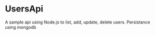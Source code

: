 # UsersApi
A sample api using Node.js to list, add, update, delete users. Persistance using mongodb
